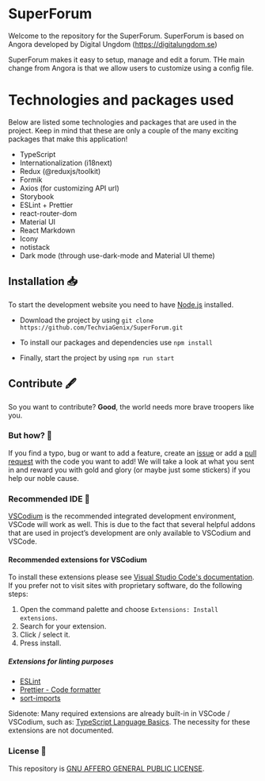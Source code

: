 # SuperForum

Welcome to the repository for the SuperForum. SuperForum is based on Angora developed by Digital Ungdom (https://digitalungdom.se)

SuperForum makes it easy to setup, manage and edit a forum. THe main change from Angora is that we allow users to customize using a config file.


# Technologies and packages used

Below are listed some technologies and packages that are used in the project. Keep in mind that these are only a couple of the many exciting packages that make this application!

- TypeScript
- Internationalization (i18next)
- Redux (@reduxjs/toolkit)
- Formik
- Axios (for customizing API url)
- Storybook
- ESLint + Prettier
- react-router-dom
- Material UI
- React Markdown
- Icony
- notistack
- Dark mode (through use-dark-mode and Material UI theme)

## Installation 📥

To start the development website you need to have [Node.js](https://nodejs.org/en/download/) installed.

- Download the project by using `git clone https://github.com/TechviaGenix/SuperForum.git`

- To install our packages and dependencies use `npm install`

- Finally, start the project by using `npm run start`


## Contribute 🖋️

So you want to contribute? **Good**, the world needs more brave troopers like you.

### But how? 🤔

If you find a typo, bug or want to add a feature, create an [issue](https://github.com/TechviaGenix/SuperForum/issues) or add a [pull request](https://github.com/TechviaGenix/SuperForum/pulls) with the code you want to add! We will take a look at what you sent in and reward you with gold and glory (or maybe just some stickers) if you help our noble cause.

### Recommended IDE 💾

[VSCodium](https://vscodium.com/) is the recommended integrated development environment, VSCode will work as well. This is due to the fact that several helpful addons that are used in project’s development are only available to VSCodium and VSCode.

#### Recommended extensions for VSCodium

To install these extensions please see [Visual Studio Code's documentation](https://code.visualstudio.com/docs/introvideos/extend). If you prefer not to visit sites with proprietary software, do the following steps:

1. Open the command palette and choose `Extensions: Install extensions`.
2. Search for your extension.
3. Click / select it.
4. Press install.

##### Extensions for linting purposes

- [ESLint](https://open-vsx.org/extension/dbaeumer/vscode-eslint)
- [Prettier - Code formatter](https://open-vsx.org/extension/esbenp/prettier-vscode)
- [sort-imports](https://github.com/amatiasq/vsc-sort-imports)

Sidenote: Many required extensions are already built-in in VSCode / VSCodium, such as: [TypeScript Language Basics](https://open-vsx.org/extension/vscode/typescript). The necessity for these extensions are not documented.

### License 📝

This repository is [GNU AFFERO GENERAL PUBLIC LICENSE](./LICENSE).
